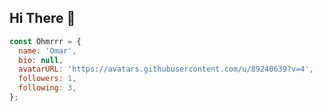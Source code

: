 ## Hi There 👋

  ```js
  const Ohmrrr = {
    name: 'Omar',
    bio: null,
    avatarURL: 'https://avatars.githubusercontent.com/u/89240639?v=4',
    followers: 1,
    following: 3,
  };
  ```
  